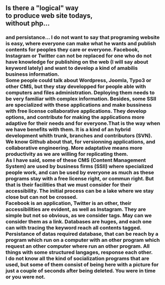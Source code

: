 ## Is there a "logical" way <br /> to produce web site todays,<br />without php...
### and persistance... I do not want to say that programing website is easy, where everyone can make what he wants and publish contents for peoples they care or everyone. Facebook, Instagram or Twitter can not be replaced for one who do not have knowledge for publishing on the web (I will say about keyword lately) and want to develop a kind of amabilis business information.<br />Some people could talk about Wordpress, Joomla, Typo3 or other CMS, but they stay developped for people able with computers and files administration. Deploying them needs to be very familiar with complex information. Besides, some SSII are specialized with these applications and make bussiness with free license collaborative applications. They develop options, and contribute for making the applications more adaptive for their needs and for everyone.That is the way when we have benefits with them. It is a kind of an hybrid development whith trunk, branches and contributors (SVN). We know Github about that, for versionning applications, and collaborative engineering. More adaptative means more productivity as we are willing for replicating them. <br /> As I have said, some of these CMS (Content Management System)  are used by business firms (SSII) where specialized people work, and can be used by everyone as much as these programs stay with a free license right, or commun right. But that is their facilities that we must consider for their accessibility. The initial process can be a lake where we stay close but can not be crossed. <br /> Facebook is an application, Twitter is an other, their accessibilities are evident, as well as Instagram. They are simple but not so obvious, as we consider tags. May can we consider them as a link. Databases are huges, and each one can with tracing the keyword reach all contents tagged.<br /> Persistance of datas required database, that can be reach by a program which run on a computer with an other program which request an other computer where run an other program. All things with some structured langages, response each other.<br /> I do not know all the kind of socialization programs that are used, but some of them consist of being here with a picture for just a couple of seconds after being deleted. You were in time or you were not.